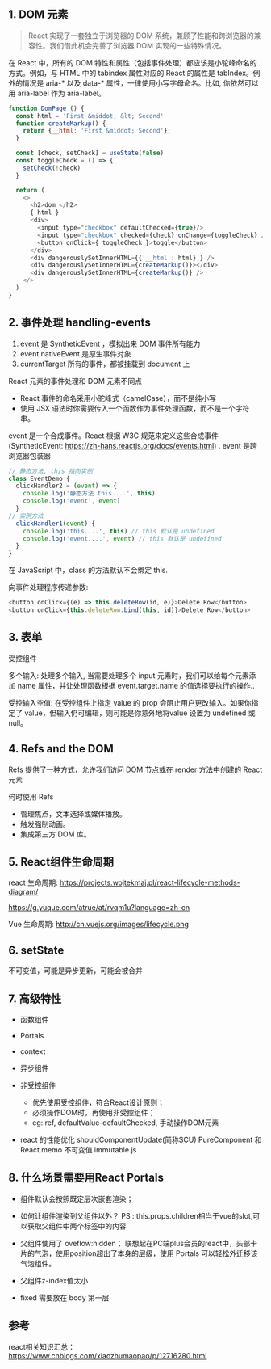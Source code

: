 ## 1. DOM 元素
> React 实现了一套独立于浏览器的 DOM 系统，兼顾了性能和跨浏览器的兼容性。我们借此机会完善了浏览器 DOM 实现的一些特殊情况。

在 React 中，所有的 DOM 特性和属性（包括事件处理）都应该是小驼峰命名的方式。例如，与 HTML 中的 tabindex 属性对应的 React 的属性是 tabIndex。例外的情况是 aria-* 以及 data-* 属性，一律使用小写字母命名。比如, 你依然可以用 aria-label 作为 aria-label。

```javascript
function DomPage () {
  const html = 'First &middot; &lt; Second'
  function createMarkup() {
    return {__html: 'First &middot; Second'};
  }

  const [check, setCheck] = useState(false)
  const toggleCheck = () => {
    setCheck(!check)
  }

  return (
    <>
      <h2>dom </h2>
      { html }
      <div>
        <input type="checkbox" defaultChecked={true}/>
        <input type="checkbox" checked={check} onChange={toggleCheck} />
        <button onClick={ toggleCheck }>toggle</button>
      </div>
      <div dangerouslySetInnerHTML={{'__html': html} } />
      <div dangerouslySetInnerHTML={createMarkup()}></div>
      <div dangerouslySetInnerHTML={createMarkup()} />
    </>
  )
}
```

## 2. 事件处理 handling-events
1. event 是 SyntheticEvent ，模拟出来 DOM 事件所有能力
2. event.nativeEvent 是原生事件对象
3. currentTarget 所有的事件，都被挂载到 document 上

React 元素的事件处理和 DOM 元素不同点
- React 事件的命名采用小驼峰式（camelCase），而不是纯小写
- 使用 JSX 语法时你需要传入一个函数作为事件处理函数，而不是一个字符串。

event 是一个合成事件。React 根据 W3C 规范来定义这些合成事件(SyntheticEvent: https://zh-hans.reactjs.org/docs/events.html) . event 是跨浏览器包装器

```javascript
// 静态方法, this 指向实例
class EventDemo {
  clickHandler2 = (event) => {
    console.log('静态方法 this....', this)
    console.log('event', event)
  }
// 实例方法
  clickHandler1(event) {
    console.log('this....', this) // this 默认是 undefined
    console.log('event....', event) // this 默认是 undefined
  }
}
```

在 JavaScript 中，class 的方法默认不会绑定 this.

向事件处理程序传递参数:
```javascript
<button onClick={(e) => this.deleteRow(id, e)}>Delete Row</button>
<button onClick={this.deleteRow.bind(this, id)}>Delete Row</button>
```

## 3. 表单
受控组件

多个输入:
处理多个输入, 当需要处理多个 input 元素时，我们可以给每个元素添加 name 属性，并让处理函数根据 event.target.name 的值选择要执行的操作..

受控输入空值:
在受控组件上指定 value 的 prop 会阻止用户更改输入。如果你指定了 value，但输入仍可编辑，则可能是你意外地将value 设置为 undefined 或 null。

## 4. Refs and the DOM
Refs 提供了一种方式，允许我们访问 DOM 节点或在 render 方法中创建的 React 元素

何时使用 Refs
- 管理焦点，文本选择或媒体播放。
- 触发强制动画。
- 集成第三方 DOM 库。

## 5. React组件生命周期
react 生命周期:
https://projects.wojtekmaj.pl/react-lifecycle-methods-diagram/

https://g.yuque.com/atrue/at/rvqm1u?language=zh-cn

Vue 生命周期:
http://cn.vuejs.org/images/lifecycle.png

## 6. setState
不可变值，可能是异步更新，可能会被合并

## 7. 高级特性
- 函数组件
- Portals
- context
- 异步组件

- 非受控组件
  - 优先使用受控组件，符合React设计原则；
  - 必须操作DOM时，再使用非受控组件；
  - eg: ref,
    defaultValue-defaultChecked,
    手动操作DOM元素
    
    
- react 的性能优化
  shouldComponentUpdate(简称SCU)
  PureComponent 和 React.memo
  不可变值 immutable.js

## 8. 什么场景需要用React Portals
- 组件默认会按照既定层次嵌套渲染；
- 如何让组件渲染到父组件以外？
    PS : this.props.children相当于vue的slot,可以获取父组件中两个标签中的内容

- 父组件使用了 oveflow:hidden；
  联想起在PC端plus会员的react中，头部卡片的气泡，使用position超出了本身的层级，使用 Portals 可以轻松外迁移该气泡组件。
- 父组件z-index值太小
- fixed 需要放在 body 第一层

## 参考
react相关知识汇总：
https://www.cnblogs.com/xiaozhumaopao/p/12716280.html
